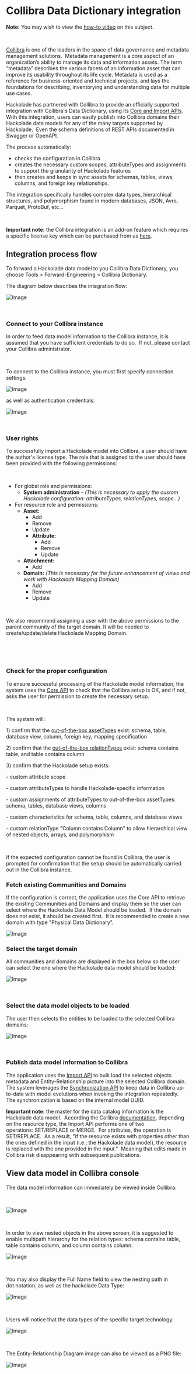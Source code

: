 # Collibra Data Dictionary integration

**Note:** You may wish to view the [how-to video](<https://hackolade.com/videos.html#collibra> "target=\"\_blank\"") on this subject.

&nbsp;

[Collibra](<https://www.collibra.com/> "target=\"\_blank\"") is one of the leaders in the space of data governance and metadata management solutions.&nbsp; Metadata management is a core aspect of an organization’s ability to manage its data and information assets. The term “metadata” describes the various facets of an information asset that can improve its usability throughout its life cycle. Metadata is used as a reference for business-oriented and technical projects, and lays the foundations for describing, inventorying and understanding data for multiple use cases.

Hackolade has partnered with Collibra to provide an officially supported integration with Collibra's Data Dictionary, using its [Core and Import APIs](<https://developer.collibra.com/rest/#apis> "target=\"\_blank\"").&nbsp; With this integration, users can easily publish into Collibra domains their Hackolade data models for any of the many targets supported by Hackolade.&nbsp; Even the schema definitions of REST APIs documented in Swagger or OpenAPI.

The process automatically:

* checks the configuration in Collibra
* creates the necessary custom scopes, attributeTypes and assignments to support the granularity of Hackolade features
* then creates and keeps in sync assets for schemas, tables, views, columns, and foreign key relationships.

The integration specifically handles complex data types, hierarchical structures, and polymorphism found in modern databases, JSON, Avro, Parquet, ProtoBuf, etc...

&nbsp;

**Important note:** the Collibra integration is an add-on feature which requires a specific license key which can be purchased from us [here](<mailto:support@hackolade.com?subject=Collibra%20integration%20license>).

## Integration process flow

To forward a Hackolade data model to you Collibra Data Dictionary, you choose Tools \> Forward-Engineering \> Collibra Dictionary. &nbsp;

The diagram below describes the integration flow:

![Image](<lib/Collibra%20integration%20flow.png>)

&nbsp;

### Connect to your Collibra instance

In order to feed data model information to the Collibra instance, it is assumed that you have sufficient credentials to do so.&nbsp; If not, please contact your Collibra administrator.

&nbsp;

To connect to the Collibra instance, you must first specify connection settings:

![Image](<lib/Collibra%20connection%20settings.png>)

as well as authentication credentials:

![Image](<lib/Collibra%20authentication.png>)

&nbsp;

### User rights

To successfully import a Hackolade model into Collibra, a user should have the author's license type. The role that is assigned to the user should have been provided with the following permissions:

&nbsp;

* For global role and permissions:
  * **System administration** - *(This is necessary to apply the custom Hackolade configuration: attributeTypes, relationTypes, scope...)*
* For resource role and permissions:
  * **Asset:**
    * Add
    * Remove
    * Update
    * **Attribute:**
      * Add
      * Remove
      * Update
  * **Attachment:**
    * Add
  * **Domain:** *(This is necessary for the future enhancement of views and work with Hackolade Mapping Domain)*
    * Add
    * Remove
    * Update

&nbsp;

We also recommend assigning a user with the above permissions to the parent community of the target domain. It will be needed to create/update/delete Hackolade Mapping Domain.

&nbsp;

&nbsp;

### Check for the proper configuration

To ensure successful processing of the Hackolade model information, the system uses the [Core API](<https://developer.collibra.com/rest/rest-core-api/> "target=\"\_blank\"") to check that the Collibra setup is OK, and if not, asks the user for permission to create the necessary setup.

&nbsp;

The system will:

&#49;) confirm that the [out-of-the-box assetTypes](<https://productresources.collibra.com/docs/user/5.7/#Assets/AssetTypes/ref\_ootb-asset-types.htm> "target=\"\_blank\"") exist: schema, table, database view, column, foreign key, mapping specification

&#50;) confirm that the [out-of-the-box relationTypes](<https://productresources.collibra.com/docs/user/5.7/#Assets/Characteristics/Attributes/AttributeTypes/ref\_attribute-types.htm> "target=\"\_blank\"") exist: schema contains table, and table contains column

&#51;) confirm that the Hackolade setup exists:

\- custom attribute scope

\- custom attributeTypes to handle Hackolade-specific information

\- custom assignments of attributeTypes to out-of-the-box assetTypes: schema, tables, database views, columns

\- custom characteristics for schema, table, columns, and database views

\- custom relationType "Column contains Column" to allow hierarchical view of nested objects, arrays, and polymorphism

&nbsp;

If the expected configuration cannot be found in Collibra, the user is prompted for confirmation that the setup should be automatically carried out in the Collibra instance.

### Fetch existing Communities and Domains

If the configuration is correct, the application uses the Core API to retrieve the existing Communities and Domains and display them so the user can select where the Hackolade Data Model should be loaded.&nbsp; If the domain does not exist, it should be created first.&nbsp; It is recommended to create a new domain with type "Physical Data Dictionary".

![Image](<lib/Collibra%20create%20domain.png>)

### Select the target domain

All communities and domains are displayed in the box below so the user can select the one where the Hackolade data model should be loaded:

![Image](<lib/Collibra%20resource%20selection.png>)

&nbsp;

### Select the data model objects to be loaded

The user then selects the entities to be loaded to the selected Collibra domains:

![Image](<lib/Collibra%20object%20selection.png>)

&nbsp;

### Publish data model information to Collibra

The application uses the [Import API](<https://developer.collibra.com/rest/rest-import-api/> "target=\"\_blank\"") to bulk load the selected objects metadata and Entity-Relationship picture into the selected Collibra domain.&nbsp; The system leverages the [Synchronization API](<https://collibra-developer-portal.s3-eu-west-1.amazonaws.com/docs/import/Default.htm#API/ImportAPIv2/co\_synchronization-api.htm> "target=\"\_blank\"") to keep data in Collibra up-to-date with model evolutions when invoking the integration repeatedly.&nbsp; The synchronization is based on the internal model UUID.

**Important note:** the master for the data catalog information is the Hackolade data model.&nbsp; According the Collibra [documentation](<https://collibra-developer-portal.s3-eu-west-1.amazonaws.com/docs/import/Default.htm#API/ImportAPIv2/to\_import-commands.htm#Resource> "target=\"\_blank\""), depending on the resource type, the Import API performs one of two operations: SET/REPLACE or MERGE.&nbsp; For attributes, the operation is SET/REPLACE.&nbsp; As a result, "if the resource exists with properties other than the ones defined in the input (i.e.; the Hackolade data model), the resource is replaced with the one provided in the input."&nbsp; Meaning that edits made in Collibra risk disappearing with subsequent publications. &nbsp;

## View data model in Collibra console

The data model information can immediately be viewed inside Collibra:

&nbsp;

![Image](<lib/Collibra%20view%20data%20models.png>)

&nbsp;

In order to view nested objects in the above screen, it is suggested to enable multipath hierarchy for the relation types: schema contains table, table contains column, and column contains column:

![Image](<lib/Collibra%20configure%20hierarchy.png>)

&nbsp;

You may also display the Full Name field to view the nesting path in dot.notation, as well as the hackolade Data Type:

![Image](<lib/Collibra%20fields%20config.png>)

&nbsp;

Users will notice that the data types of the specific target technology:

![Image](<lib/Collibra%20data%20type%20view.png>)

&nbsp;

The Entity-Relationship Diagram image can also be viewed as a PNG file:

![Image](<lib/Collibra%20view%20ERD%20file.png>)

&nbsp;

&nbsp;

